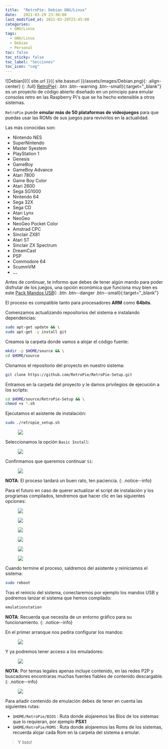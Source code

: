 ```yaml
---
title:  "RetroPie: Debian GNU/Linux"
date:   2021-03-29 23:30:00
last_modified_at: 2021-03-29T23:45:00
categories:
  - GNU/Linux
tags:
  - GNU/Linux
  - Debian
  - Personal
toc: false
toc_sticky: false
toc_label: "Secciones"
toc_icon: "cog"
---
```


![Debian]({{ site.url }}{{ site.baseurl }}/assets/images/Debian.png){: .align-center}
{: .full}
[RetroPie](https://retropie.org.uk/){: .btn .btn--warning .btn--small}{:target="_blank"} es un proyecto de código abierto diseñado en un principio para emular consolas retro en las Raspberry Pi's que se ha hecho extensible a otros sistemas.

`RetroPie` puede **emular más de 50 plataformas de videojuegos** para que puedas usar las ROMs de sus juegos para revivirlos en la actualidad. 

Las más conocidas son:
 * Nintendo NES
 * SuperNintendo
 * Master Syestem
 * PlayStation 1
 * Genesis
 * GameBoy
 * GameBoy Advance
 * Atari 7800
 * Game Boy Color
 * Atari 2600
 * Sega SG1000
 * Nintendo 64
 * Sega 32X
 * Sega CD
 * Atari Lynx
 * NeoGeo
 * NeoGeo Pocket Color
 * Amstrad CPC
 * Sinclair ZX81
 * Atari ST
 * Sinclair ZX Spectrum
 * DreamCast
 * PSP
 * Commodore 64
 * ScummVM
 * **…**

Antes de continuar, te informo que debes de tener algún mando para poder disfrutar de los juegos, una opción económica que funciona muy bien es este [Pack Mandos USB](https://www.amazon.es/dp/B00PL271Y0){: .btn .btn--danger .btn--small}{:target="_blank"}

El proceso es compatible tanto para procesadores **ARM** como **64bits**.

Comenzamos actualizando repositorios del sistema e instalando dependencias:

```bash
sudo apt-get update && \
sudo apt-get -y install git
```

Creamos la carpeta donde vamos a alojar el código fuente:

```bash
mkdir -p $HOME/source && \
cd $HOME/source
```

Clonamos el repositorio del proyecto en nuestro sistema:

```bash
git clone https://github.com/RetroPie/RetroPie-Setup.git
```

Entramos en la carpeta del proyecto y le damos privilegios de ejecución a los scripts:

```bash
cd $HOME/source/RetroPie-Setup && \
chmod +x *.sh
```

Ejecutamos el asistente de instalación:

```bash
sudo ./retropie_setup.sh
```

<figure>
    <a href="/assets/images/posts/retropie1.png"><img src="/assets/images/posts/retropie1.png"></a>
</figure>

Seleccionamos la opción `Basic Install`:

<figure>
    <a href="/assets/images/posts/retropie2.png"><img src="/assets/images/posts/retropie2.png"></a>
</figure>

Confirmamos que queremos continuar `Sí`:

<figure>
    <a href="/assets/images/posts/retropie3.png"><img src="/assets/images/posts/retropie3.png"></a>
</figure>

**NOTA**: El proceso tardará un buen rato, ten paciencia.
{: .notice--info}

Para el futuro en caso de querer actualizar el script de instalación y los programas compilados, tendremos que hacer clic en las siguientes opciones:

<figure>
    <a href="/assets/images/posts/retropie4.png"><img src="/assets/images/posts/retropie4.png"></a>
</figure>

<figure>
    <a href="/assets/images/posts/retropie5.png"><img src="/assets/images/posts/retropie5.png"></a>
</figure>

<figure>
    <a href="/assets/images/posts/retropie6.png"><img src="/assets/images/posts/retropie6.png"></a>
</figure>

<figure>
    <a href="/assets/images/posts/retropie7.png"><img src="/assets/images/posts/retropie7.png"></a>
</figure>

<figure>
    <a href="/assets/images/posts/retropie8.png"><img src="/assets/images/posts/retropie8.png"></a>
</figure>

<figure>
    <a href="/assets/images/posts/retropie9.png"><img src="/assets/images/posts/retropie9.png"></a>
</figure>

Cuando termine el proceso, saldremos del asistente y reiniciamos el sistema:

```bash
sudo reboot
```

Tras el reinicio del sistema, conectaremos por ejemplo los mandos USB y podremos lanzar el sistema que hemos compilado:

```bash
emulationstation
```

**NOTA**: Recuerda que necesita de un entorno gráfico para su funcionamiento.
{: .notice--info}

En el primer arranque nos pedira configurar los mandos:

<figure>
    <a href="/assets/images/posts/retropieb1.png"><img src="/assets/images/posts/retropieb1.png"></a>
</figure>

Y ya podremos tener acceso a los emuladores:

<figure>
    <a href="/assets/images/posts/retropieb2.png"><img src="/assets/images/posts/retropieb2.png"></a>
</figure>

**NOTA**: Por temas legales apenas incluye contenido, en las redes P2P y buscadores encontraras muchas fuentes fiables de contenido descargable.
{: .notice--info}

<figure>
    <a href="/assets/images/posts/retropieb3.png"><img src="/assets/images/posts/retropieb3.png"></a>
</figure>

Para añadir contenido de emulación debes de tener en cuenta las siguientes rutas:
 * `$HOME/RetroPie/BIOS` : Ruta donde alojaremos las Bios de los sistemas que lo requieran, por ejemplo **PSX1**
 * `$HOME/RetroPie/ROMS` : Ruta donde alojaremos las Roms de los sistemas, recuerda alojar cada Rom en la carpeta del sistema a emular.

> Y listo!

